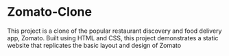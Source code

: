 # Zomato-Clone
This project is a clone of the popular restaurant discovery and food delivery app, Zomato. Built using HTML and CSS, this project demonstrates a static website that replicates the basic layout and design of Zomato
